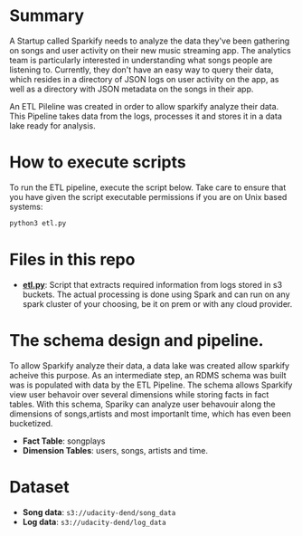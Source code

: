 # Summary 

A Startup called Sparkify needs to analyze the data they've been gathering on songs and user activity on their new music streaming app. The analytics team is particularly interested in understanding what songs people are listening to. Currently, they don't have an easy way to query their data, which resides in a directory of JSON logs on user activity on the app, as well as a directory with JSON metadata on the songs in their app.

An ETL Pileline was created in order to allow sparkify analyze their data.
This Pipeline takes data from the logs, processes it and stores it in a data lake ready for analysis.


# How to execute scripts

To run the ETL pipeline, execute the script below. Take care to ensure that you have given the script executable permissions if you are on Unix based systems:


```bash
python3 etl.py
```

# Files in this repo

* **[etl.py](etl.py)**: Script that extracts required information from logs stored in s3 buckets.
The actual processing is done using Spark and can run on any spark cluster of your choosing, be it on prem or with any cloud provider.


# The schema design and pipeline.

To allow Sparkify analyze their data, a data lake was created allow sparkify acheive this purpose. As an intermediate step, an RDMS schema was built was is populated with data by the ETL Pipeline.
The schema allows Sparkify view user behavoir over several dimensions while storing facts in fact tables. 
With this schema, Spariky can analyze user behavouir along the dimensions of songs,artists and most importanlt time, which has even been bucketized.

* **Fact Table**: songplays
* **Dimension Tables**: users, songs, artists and time.

# Dataset 

* **Song data**: ```s3://udacity-dend/song_data```
* **Log data**: ```s3://udacity-dend/log_data```
